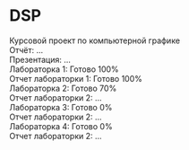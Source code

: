 # DSP
Курсовой проект по компьютерной графике</br>
Отчёт: ...</br>
Презентация: ...</br>
Лабораторка 1: Готово 100%</br>
Отчет лабораторки 1: Готово 100%</br>
Лабораторка 2: Готово 70%</br>
Отчет лабораторки 2: ...</br>
Лабораторка 3: Готово 0%</br>
Отчет лабораторки 2: ...</br>
Лабораторка 4: Готово 0%</br>
Отчет лабораторки 2: ...</br>
